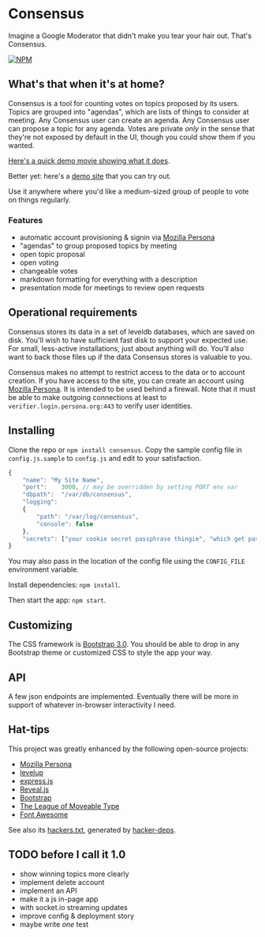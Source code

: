 # Consensus

Imagine a Google Moderator that didn't make you tear your hair out. That's Consensus.

[![NPM](https://nodei.co/npm/consensus.png)](https://nodei.co/npm/consensus/)

## What's that when it's at home?

Consensus is a tool for counting votes on topics proposed by its users. Topics are grouped into "agendas", which are lists of things to consider at meeting. Any Consensus user can create an agenda. Any Consensus user can propose a topic for any agenda. Votes are private *only* in the sense that they're not exposed by default in the UI, though you could show them if you wanted.

[Here's a quick demo movie showing what it does](https://cloudup.com/cWPa8l1RdsF).

Better yet: here's a [demo site](http://demo.consensoid.io/) that you can try out.

Use it anywhere where you'd like a medium-sized group of people to vote on things regularly.

### Features

- automatic account provisioning & signin via [Mozilla Persona](https://www.mozilla.org/en-US/persona/)
- "agendas" to group proposed topics by meeting
- open topic proposal
- open voting
- changeable votes
- markdown formatting for everything with a description
- presentation mode for meetings to review open requests

## Operational requirements

Consensus stores its data in a set of leveldb databases, which are saved on disk. You'll wish to have sufficient fast disk to support your expected use. For small, less-active installations, just about anything will do. You'll also want to back those files up if the data Consensus stores is valuable to you. 

Consensus makes no attempt to restrict access to the data or to account creation. If you have access to the site, you can create an account using [Mozilla Persona](https://www.mozilla.org/en-US/persona/). It is intended to be used behind a firewall. Note that it must be able to make outgoing connections at least to `verifier.login.persona.org:443` to verify user identities.

## Installing

Clone the repo or `npm install consensus`. Copy the sample config file in `config.js.sample` to `config.js` and edit to your satisfaction.

```javascript
{
	"name": "My Site Name",
	"port":    3000, // may be overridden by setting PORT env var
	"dbpath":  "/var/db/consensus",
	"logging": 
	{
		"path": "/var/log/consensus",
		"console": false
	},
	"secrets": ["your cookie secret passphrase thingie", "which get passed to keygrip" ]
}
```

You may also pass in the location of the config file using the `CONFIG_FILE` environment variable.

Install dependencies: `npm install`.

Then start the app: `npm start`.

## Customizing

The CSS framework is [Bootstrap 3.0](http://getbootstrap.com). You should be able to drop in any Bootstrap theme or customized CSS to style the app your way.

## API

A few json endpoints are implemented. Eventually there will be more in support of whatever in-browser interactivity I need.

## Hat-tips

This project was greatly enhanced by the following open-source projects:

* [Mozilla Persona](https://www.mozilla.org/en-US/persona/)
* [levelup](https://github.com/rvagg/node-levelup)
* [express.js](http://expressjs.com)
* [Reveal.js](http://lab.hakim.se/reveal-js/)
* [Bootstrap](http://getbootstrap.com/)
* [The League of Moveable Type](http://www.theleagueofmoveabletype.com/)
* [Font Awesome](http://fortawesome.github.io/Font-Awesome/)

See also its [hackers.txt](hackers.txt), generated by [hacker-deps](https://github.com/substack/hacker-deps).

## TODO before I call it 1.0

- show winning topics more clearly
- implement delete account
- implement an API
- make it a js in-page app
- with socket.io streaming updates
- improve config & deployment story
- maybe write *one* test

